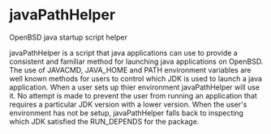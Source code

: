 # javaPathHelper
OpenBSD java startup script helper

javaPathHelper is a script that java applications can use to provide a
consistent and familiar method for launching java applications on
OpenBSD. The use of JAVACMD, JAVA_HOME and PATH environment variables are
well known methods for users to control which JDK is used to launch a
java application.  When a user sets up thier environment javaPathHelper
will use it. No attempt is made to prevent the user from running an
application that requires a particular JDK version with a lower version.
When the user's environment has not be setup, javaPathHelper falls back
to inspecting which JDK satisfied the RUN_DEPENDS for the package.
